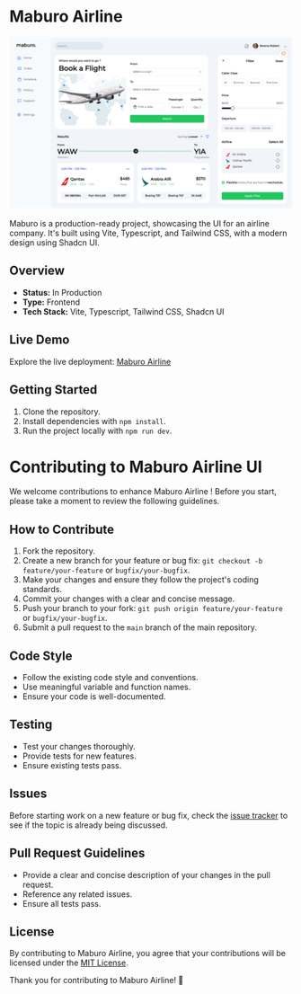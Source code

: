 # Maburo Airline

![cover](/public/repo-cover.png)

Maburo is a production-ready project, showcasing the UI for an airline company. It's built using Vite, Typescript, and Tailwind CSS, with a modern design using Shadcn UI.

## Overview

- **Status:** In Production
- **Type:** Frontend
- **Tech Stack:** Vite, Typescript, Tailwind CSS, Shadcn UI

## Live Demo

Explore the live deployment: [Maburo Airline](https://maburo.vercel.app)

## Getting Started

1. Clone the repository.
2. Install dependencies with `npm install`.
3. Run the project locally with `npm run dev`.


# Contributing to Maburo Airline UI

We welcome contributions to enhance Maburo Airline ! Before you start, please take a moment to review the following guidelines.

## How to Contribute

1. Fork the repository.
2. Create a new branch for your feature or bug fix: `git checkout -b feature/your-feature` or `bugfix/your-bugfix`.
3. Make your changes and ensure they follow the project's coding standards.
4. Commit your changes with a clear and concise message.
5. Push your branch to your fork: `git push origin feature/your-feature` or `bugfix/your-bugfix`.
6. Submit a pull request to the `main` branch of the main repository.

## Code Style

- Follow the existing code style and conventions.
- Use meaningful variable and function names.
- Ensure your code is well-documented.

## Testing

- Test your changes thoroughly.
- Provide tests for new features.
- Ensure existing tests pass.

## Issues

Before starting work on a new feature or bug fix, check the [issue tracker](https://github.com/Dv-Joan/maburo/issues) to see if the topic is already being discussed.

## Pull Request Guidelines

- Provide a clear and concise description of your changes in the pull request.
- Reference any related issues.
- Ensure all tests pass.

## License

By contributing to Maburo Airline, you agree that your contributions will be licensed under the [MIT License](link-to-your-license-file).

Thank you for contributing to Maburo Airline! 🚀

